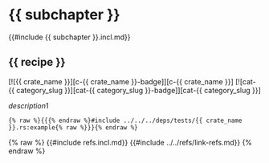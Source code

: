 # {{ subchapter }}

{{#include {{ subchapter }}.incl.md}}

## {{ recipe }}

[![{{ crate_name }}][c-{{ crate_name }}-badge]][c-{{ crate_name }}] [![cat-{{ category_slug }}][cat-{{ category_slug }}-badge]][cat-{{ category_slug }}]

$description1$

```rust,editable
{% raw %}{{{% endraw %}#include ../../../deps/tests/{{ crate_name }}.rs:example{% raw %}}}{% endraw %}
```

{% raw %}
{{#include refs.incl.md}}
{{#include ../../refs/link-refs.md}}
{% endraw %}
<div class="hidden">
</div>
